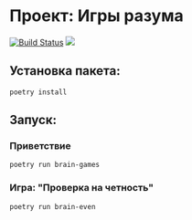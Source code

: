 # Проект: Игры разума

[![Build Status](https://travis-ci.org/AndrewLrrr/python-project-lvl1.svg?branch=master)](https://travis-ci.org/AndrewLrrr/python-project-lvl1)
<a href="https://codeclimate.com/github/AndrewLrrr/python-project-lvl1/maintainability"><img src="https://api.codeclimate.com/v1/badges/b67e88538d7386ddddaa/maintainability" /></a>

## Установка пакета:
```
poetry install
```

## Запуск:
### Приветствие
```
poetry run brain-games
```
### Игра: "Проверка на четность"
```
poetry run brain-even
```